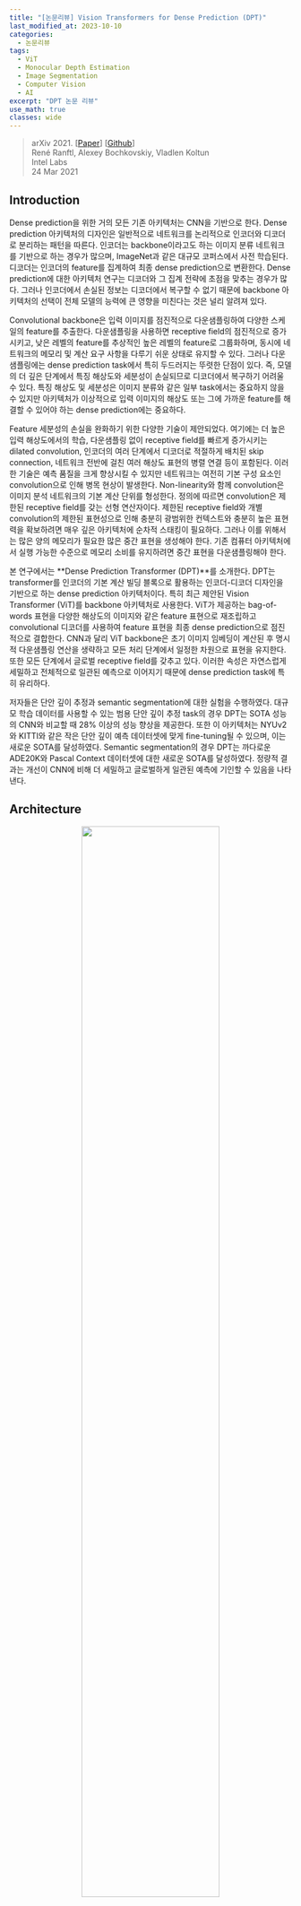 ```yaml
---
title: "[논문리뷰] Vision Transformers for Dense Prediction (DPT)"
last_modified_at: 2023-10-10
categories:
  - 논문리뷰
tags:
  - ViT
  - Monocular Depth Estimation
  - Image Segmentation
  - Computer Vision
  - AI
excerpt: "DPT 논문 리뷰"
use_math: true
classes: wide
---
```


> arXiv 2021. [[Paper](https://arxiv.org/abs/2103.13413)] [[Github](https://github.com/isl-org/DPT)]  
> René Ranftl, Alexey Bochkovskiy, Vladlen Koltun  
> Intel Labs  
> 24 Mar 2021  

## Introduction
Dense prediction을 위한 거의 모든 기존 아키텍처는 CNN을 기반으로 한다. Dense prediction 아키텍처의 디자인은 일반적으로 네트워크를 논리적으로 인코더와 디코더로 분리하는 패턴을 따른다. 인코더는 backbone이라고도 하는 이미지 분류 네트워크를 기반으로 하는 경우가 많으며, ImageNet과 같은 대규모 코퍼스에서 사전 학습된다. 디코더는 인코더의 feature를 집계하여 최종 dense prediction으로 변환한다. Dense prediction에 대한 아키텍처 연구는 디코더와 그 집계 전략에 초점을 맞추는 경우가 많다. 그러나 인코더에서 손실된 정보는 디코더에서 복구할 수 없기 때문에 backbone 아키텍처의 선택이 전체 모델의 능력에 큰 영향을 미친다는 것은 널리 알려져 있다.

Convolutional backbone은 입력 이미지를 점진적으로 다운샘플링하여 다양한 스케일의 feature를 추출한다. 다운샘플링을 사용하면 receptive field의 점진적으로 증가시키고, 낮은 레벨의 feature를 추상적인 높은 레벨의 feature로 그룹화하며, 동시에 네트워크의 메모리 및 계산 요구 사항을 다루기 쉬운 상태로 유지할 수 있다. 그러나 다운샘플링에는 dense prediction task에서 특히 두드러지는 뚜렷한 단점이 있다. 즉, 모델의 더 깊은 단계에서 특징 해상도와 세분성이 손실되므로 디코더에서 복구하기 어려울 수 있다. 특징 해상도 및 세분성은 이미지 분류와 같은 일부 task에서는 중요하지 않을 수 있지만 아키텍처가 이상적으로 입력 이미지의 해상도 또는 그에 가까운 feature를 해결할 수 있어야 하는 dense prediction에는 중요하다.

Feature 세분성의 손실을 완화하기 위한 다양한 기술이 제안되었다. 여기에는 더 높은 입력 해상도에서의 학습, 다운샘플링 없이 receptive field를 빠르게 증가시키는 dilated convolution, 인코더의 여러 단계에서 디코더로 적절하게 배치된 skip connection, 네트워크 전반에 걸친 여러 해상도 표현의 병렬 연결 등이 포함된다. 이러한 기술은 예측 품질을 크게 향상시킬 수 있지만 네트워크는 여전히 기본 구성 요소인 convolution으로 인해 병목 현상이 발생한다. Non-linearity와 함께 convolution은 이미지 분석 네트워크의 기본 계산 단위를 형성한다. 정의에 따르면 convolution은 제한된 receptive field를 갖는 선형 연산자이다. 제한된 receptive field와 개별 convolution의 제한된 표현성으로 인해 충분히 광범위한 컨텍스트와 충분히 높은 표현력을 확보하려면 매우 깊은 아키텍처에 순차적 스태킹이 필요하다. 그러나 이를 위해서는 많은 양의 메모리가 필요한 많은 중간 표현을 생성해야 한다. 기존 컴퓨터 아키텍처에서 실행 가능한 수준으로 메모리 소비를 유지하려면 중간 표현을 다운샘플링해야 한다.

본 연구에서는 **Dense Prediction Transformer (DPT)**를 소개한다. DPT는 transformer를 인코더의 기본 계산 빌딩 블록으로 활용하는 인코더-디코더 디자인을 기반으로 하는 dense prediction 아키텍처이다. 특히 최근 제안된 Vision Transformer (ViT)를 backbone 아키텍처로 사용한다. ViT가 제공하는 bag-of-words 표현을 다양한 해상도의 이미지와 같은 feature 표현으로 재조립하고 convolutional 디코더를 사용하여 feature 표현을 최종 dense prediction으로 점진적으로 결합한다. CNN과 달리 ViT backbone은 초기 이미지 임베딩이 계산된 후 명시적 다운샘플링 연산을 생략하고 모든 처리 단계에서 일정한 차원으로 표현을 유지한다. 또한 모든 단계에서 글로벌 receptive field를 갖추고 있다. 이러한 속성은 자연스럽게 세밀하고 전체적으로 일관된 예측으로 이어지기 때문에 dense prediction task에 특히 유리하다.

저자들은 단안 깊이 추정과 semantic segmentation에 대한 실험을 수행하였다. 대규모 학습 데이터를 사용할 수 있는 범용 단안 깊이 추정 task의 경우 DPT는 SOTA 성능의 CNN와 비교할 때 28% 이상의 성능 향상을 제공한다. 또한 이 아키텍처는 NYUv2와 KITTI와 같은 작은 단안 깊이 예측 데이터셋에 맞게 fine-tuning될 수 있으며, 이는 새로운 SOTA를 달성하였다. Semantic segmentation의 경우 DPT는 까다로운 ADE20K와 Pascal Context 데이터셋에 대한 새로운 SOTA를 달성하였다. 정량적 결과는 개선이 CNN에 비해 더 세밀하고 글로벌하게 일관된 예측에 기인할 수 있음을 나타낸다.

## Architecture
<center><img src='{{"/assets/img/dpt/dpt-fig1a.PNG" | relative_url}}' width="70%"></center>
<br>
이전에 dense prediction에 성공했던 전체적인 인코더-디코더 구조를 유지한다. 본 논문은 ViT를 backbone으로 활용하고, 이 인코더에서 생성된 표현이 어떻게 효과적으로 dense prediction으로 변환될 수 있는지 보여주고, 이 전략의 성공을 위한 직관을 제공한다. 전체 아키텍처의 개요는 위 그림에 나와 있다.

#### Transformer encoder
높은 수준에서 ViT는 이미지의 bag-of-words 표현으로 작동한다. Feature space에 개별적으로 임베딩된 이미지 패치 또는 이미지에서 추출된 feature가 "단어"의 역할을 한다. 임베딩된 "단어"를 토큰이라 부른다. Transformer는 표현을 변환하기 위해 토큰을 서로 연관시키는 Multi-headed Self-Attention (MHSA)의 순차 블록을 사용하여 토큰 집합을 변환한다.

중요한 점은 ViT가 모든 계산 전반에 걸쳐 토큰 수를 유지한다는 것이다. 토큰은 이미지 패치와 일대일 대응을 가지므로 이는 ViT 인코더가 모든 transformer 단계에서 초기 임베딩의 공간 해상도를 유지한다는 것을 의미한다. 또한 MHSA는 모든 토큰이 다른 모든 토큰에 attend하고 영향을 미칠 수 있으므로 본질적으로 글로벌 연산이다. 결과적으로 transformer는 초기 임베딩 이후 모든 단계에서 글로벌 receptive field를 갖는다. 이는 연속적인 convolution 및 다운샘플링 레이어를 통과함에 따라 feature가 receptive field를 점진적으로 증가시키는 CNN과는 완전히 대조적이다.

보다 구체적으로 ViT는 이미지에서 $p^2$ 크기의 픽셀의 겹치지 않는 모든 정사각형 패치를 처리하여 이미지에서 임베딩된 패치를 추출한다. 패치는 벡터로 flatten되고 linear projection을 사용하여 개별적으로 임베딩된다. 샘플 효율이 더 높은 ViT의 대안은 ResNet50을 이미지에 적용하여 임베딩을 추출하고 결과 feature map의 픽셀 feature를 토큰으로 사용하는 것이다. Transformer는 집합 대 집합 함수이므로 개별 토큰의 공간 위치 정보를 본질적으로 유지하지 않는다. 따라서 이미지 임베딩은 학습 가능한 위치 임베딩과 연결되어 이 정보를 표현에 추가한다. NLP의 연구들을 따라 ViT는 입력 이미지에 기반하지 않고 분류에 사용되는 최종 글로벌 이미지 표현 역할을 하는 특수 토큰을 추가한다. 이 특수 토큰을 readout 토큰이라고 한다. $H \times W$ 크기의 픽셀 이미지에 임베딩 절차를 적용한 결과는 토큰 $t_n^0 \in \mathbb{R}^D$의 집합 $$t^0 = \{t_0^0, \ldots, t_{N_p}^0\}$$이며, 여기서 $N_p = \frac{HW}{p^2}$이고, $t_0$은 readout 토큰을 나타내고 $D$는 각 토큰의 feature 차원이다.

입력 토큰은 $L$개의 transformer 레이어를 사용하여 새로운 표현인 $t^l$로 변환된다. 여기서 $l$은 $l$번째 transformer 레이어의 출력을 나타낸다. ViT 논문은 이 기본 청사진의 여러 변형을 정의하였다. 본 논문에서는 세 가지 변형을 사용한다. 

1. ViT-Base: 패치 기반 임베딩 절차를 사용하고 12개의 transformer 레이어를 사용
2. ViT-Large: 패치 기반 임베딩 절차를 사용하고 24개의 transformer 레이어와 더 넓은 feature 크기 $D$를 사용
3. ViT-Hybrid: ResNet50을 사용하여 이미지 임베딩과 12개의 transformer 레이어를 계산

본 논문은 모든 실험에 패치 크기 $p = 16$을 사용한다. 

ViT-Base와 ViT-Large에 대한 임베딩 절차는 flatten된 패치를 각각 차원 $D = 768$과 $D = 1024$로 project한다. 두 feature 차원 모두 입력 패치의 픽셀 수보다 크므로 이는 임베딩 절차가 task에 도움이 되는 경우 정보를 유지하는 방법을 학습할 수 있음을 의미한다. 입력 패치의 feature은 원칙적으로 픽셀 레벨의 정확도로 해결될 수 있다. 마찬가지로 ViT-Hybrid 아키텍처는 입력 해상도의 $\frac{1}{16}$배에서 feature를 추출한다. 이는 일반적으로 convolution backbone에 사용되는 최저 해상도 feature보다 두 배 높다.

#### Convolutional decoder
<center><img src='{{"/assets/img/dpt/dpt-fig1b.PNG" | relative_url}}' width="45%"></center>
<br>
디코더는 토큰 집합을 다양한 해상도의 feature 표현으로 조립한다. Feature 표현은 점진적으로 최종 dense prediction에 융합된다. Transformer 인코더의 임의 레이어의 출력 토큰에서 이미지와 같은 표현을 복구하기 위한 간단한 3단계 **Reassemble** 연산을 사용한다.

$$
\begin{equation}
\textrm{Reassemble}_s^{\hat{D}} (t) = (\textrm{Resample}_s \circ \textrm{Concatenate} \circ \textrm{Read}) (t)
\end{equation}
$$

여기서 $s$는 입력 이미지에 대한 복구된 표현의 출력 크기 비율이며, $\hat{D}$는 출력 feature 차원이다. 

먼저 $N_p + 1$개의 토큰을 공간적으로 concatenation이 가능한 $N_p$개의 토큰 집합에 매핑한다.

$$
\begin{equation}
\textrm{Read} : \mathbb{R}^{(N_p + 1) \times D} \mapsto \mathbb{R}^{N_p \times D}
\end{equation}
$$

이 연산은 기본적으로 readout 토큰을 적절하게 처리하는 역할을 한다. Readout 토큰은 dense prediction task에 대한 명확한 목적을 제공하지 않지만 잠재적으로 글로벌 정보를 캡처하고 배포하는 데 유용할 수 있으므로 저자들은 이 매핑의 세 가지 변형을 평가하였다.

$$
\begin{aligned}
\textrm{Read}_\textrm{ignore} (t) &= \{t_1, \ldots, t_{N_p}\} \\
\textrm{Read}_\textrm{add} (t) &= \{t_1 + t_0, \ldots, t_{N_p} + t_0\} \\
\textrm{Read}_\textrm{proj} (t) &= \{\textrm{mlp} (\textrm{cat} (t_1, t_0)), \ldots, \textrm{mlp} (\textrm{cat} (t_{N_p}, t_0))\}
\end{aligned}
$$

$\textrm{mlp}$의 경우 linear layer와 GELU non-linearity를 사용하여 표현을 원래 feature 차원 $D$에 project한다. 

Read 블록 이후, $N_p$개의 토큰은 이미지의 초기 패치 위치에 따라 각 토큰을 배치하여 이미지 모양의 표현으로 재구성될 수 있다. $D$ 채널을 갖는 $\frac{H}{p} \times \frac{W}{p}$ 크기의 feature map을 생성하는 공간적 concatenation 연산을 적용한다. 

$$
\begin{equation}
\textrm{Concatenate} : \mathbb{R}^{N_p \times D} \mapsto \mathbb{R}^{\frac{H}{p} \times \frac{W}{p} \times D}
\end{equation}
$$

마지막으로 이 표현을 픽셀당 $\hat{D}$개의 feature로 표현을 $\frac{H}{s} \times \frac{W}{s}$ 크기로 조정하는 공간적 resampling layer에 전달한다.

$$
\begin{equation}
\textrm{Resample}_s : \mathbb{R}^{\frac{H}{p} \times \frac{W}{p} \times D} \mapsto \mathbb{R}^{\frac{H}{s} \times \frac{W}{s} \times \hat{D}}
\end{equation}
$$

먼저 1$\times$1 convolution을 사용하여 입력 표현을 $\hat{D}$로 project한 다음, $s \ge p$일 때 (strided) 3$\times$3 convolution을 사용하고 $s < p$일 때 strided 3$\times$3 transpose convolution을 사용하여 공간적 다운샘플링과 업샘플링 연산을 각각 구현한다. 

Transformer backbone에 관계없이 4가지 단계와 4가지 해상도에서 feature를 재조립한다. 더 낮은 해상도에서 transformer의 더 깊은 레이어의 feature를 조립하는 반면, 초기 레이어의 feature는 더 높은 해상도에서 조립한다. 

- ViT-Base: 레이어 $$l = \{5, 12, 18, 24\}$$에서 토큰을 재조립
- ViT-Large: 레이어 $$l = \{5, 12, 18, 24\}$$에서 토큰을 재조립
- ViT-Hybrid: 첫 번째와 두 번째 ResNet block의 임베딩 네트워크와 단계 $$l = \{9, 12\}$$의 feature를 사용

기본 아키텍처는 projection을 readout 연산으로 사용하고 $\hat{D} = 256$ 차원의 feature map을 생성한다. 이러한 아키텍처를 각각 DPT-Base, DPT-Large 및 DPTHybrid라고 한다.

<center><img src='{{"/assets/img/dpt/dpt-fig1c.PNG" | relative_url}}' width="37%"></center>
<br>
마지막으로 RefineNet 기반 feature 융합 블록 (위 그림 참조)을 사용하여 연속 단계에서 추출된 feature map을 결합하고 각 융합 단계에서 표현을 2배로 점진적으로 업샘플링한다. 최종 표현 크기는 입력 이미지 해상도의 절반이다. 최종 예측을 생성하기 위해 task별 출력 head를 연결한다. 

#### Handling varying image sizes
Fully-convolutional network과 유사하게 DPT는 다양한 이미지 크기를 처리할 수 있다. 이미지 크기를 $p$로 나눌 수 있는 한 임베딩 절차를 적용할 수 있으며 다양한 수의 이미지 토큰 $N_p$가 생성된다. 집합 대 집합 아키텍처인 transformer 인코더는 다양한 수의 토큰을 간단하게 처리할 수 있다. 그러나 위치 임베딩은 입력 이미지의 패치 위치를 인코딩하므로 이미지 크기에 종속된다. ViT 논문에서 제안된 접근 방식을 따르고 위치 임베딩을 적절한 크기로 선형 보간한다. 이 연산은 모든 이미지에 대해 즉석에서 수행될 수 있다. 임베딩 절차와 변환 단계 후에 입력 이미지가 convolutional decoder (32픽셀)의 stride에 맞춰 정렬된 경우 재조립 모듈과 융합 모듈 모두 다양한 수의 토큰을 간단하게 처리할 수 있다.

## Experiments
### 1. Monocular Depth Estimation
다음은 SOTA 방법들과 단안 깊이 추정 성능을 비교한 표이다. 

<center><img src='{{"/assets/img/dpt/dpt-table1.PNG" | relative_url}}' width="100%"></center>
<br>
다음은 단안 깊이 추정의 샘플 결과들이다. 

<center><img src='{{"/assets/img/dpt/dpt-fig2.PNG" | relative_url}}' width="100%"></center>
<br>
다음은 NYUv2 depth에서의 평가 결과를 비교한 표이다. 

<center><img src='{{"/assets/img/dpt/dpt-table2.PNG" | relative_url}}' width="53%"></center>
<br>
다음은 KITTI (Eigen split)에서의 평가 결과를 비교한 표이다. 

<center><img src='{{"/assets/img/dpt/dpt-table3.PNG" | relative_url}}' width="56%"></center>

### 2. Semantic Segmentation
다음은 ADE20K validation set에서의 semantic segmentation 결과이다. 

<center><img src='{{"/assets/img/dpt/dpt-table4.PNG" | relative_url}}' width="50%"></center>
<br>
다음은 ADE20K에서의 semantic segmentation 샘플 결과이다. 

<center><img src='{{"/assets/img/dpt/dpt-fig3.PNG" | relative_url}}' width="100%"></center>
<br>
다음은 Pascal Context validation set에서의 segmentation 결과이다. 

<center><img src='{{"/assets/img/dpt/dpt-table5.PNG" | relative_url}}' width="52%"></center>

### 3. Ablations
다음은 다양한 인코더 레이어에 skip connection을 연결하는 성능이다. 

<center><img src='{{"/assets/img/dpt/dpt-table6.PNG" | relative_url}}' width="50%"></center>
<br>
다음은 readout 토큰을 다루는 접근 방식에 대한 성능 비교 결과이다. 

<center><img src='{{"/assets/img/dpt/dpt-table7.PNG" | relative_url}}' width="41%"></center>
<br>
다음은 backbone에 대한 ablation 결과이다. 

<center><img src='{{"/assets/img/dpt/dpt-table8.PNG" | relative_url}}' width="48%"></center>
<br>
다음은 다양한 inference 해상도에 대한 상대적인 성능 손실을 비교한 그래프이다. (낮을수록 좋음)

<center><img src='{{"/assets/img/dpt/dpt-fig4.PNG" | relative_url}}' width="62%"></center>
<br>
다음은 모델의 파라미터 수와 inference 속도를 비교한 표이다. 

<center><img src='{{"/assets/img/dpt/dpt-table9.PNG" | relative_url}}' width="55%"></center>